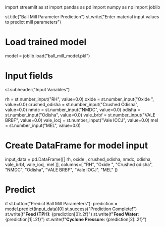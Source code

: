 import streamlit as st
import pandas as pd
import numpy as np
import joblib

st.title("Ball Mill Parameter Prediction")
st.write("Enter material input values to predict mill parameters")

# Load trained model
model = joblib.load("ball_mill_model.pkl")

# Input fields
st.subheader("Input Variables")

rh = st.number_input("RH", value=0.0)
oxide = st.number_input("Oxide ", value=0.0)
crushed_odisha = st.number_input("Crushed Odisha", value=0.0)
nmdc = st.number_input("NMDC", value=0.0)
odisha = st.number_input("Odisha", value=0.0)
vale_brbf = st.number_input("VALE BRBF", value=0.0)
vale_iocj = st.number_input("Vale IOCJ", value=0.0)
mel = st.number_input("MEL", value=0.0)

# Create DataFrame for model input
input_data = pd.DataFrame([[
    rh, oxide , crushed_odisha, nmdc, odisha, vale_brbf, vale_iocj, mel
]], columns=[
    "RH", "Oxide ", "Crushed odisha", "NMDC", "Odisha",
    "VALE BRBF", "Vale IOCJ", "MEL"
])

# Predict
if st.button("Predict Ball Mill Parameters"):
    prediction = model.predict(input_data)[0]
    st.success("Prediction Complete!")
    st.write(f"**Feed (TPH)**: {prediction[0]:.2f}")
    st.write(f"**Feed Water**: {prediction[1]:.2f}")
    st.write(f"**Cyclone Pressure**: {prediction[2]:.2f}")
